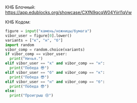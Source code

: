 КНБ Блочный: https://app.edublocks.org/showcase/CXfN9qcqW04YiirI1qVw

КНБ Кодом:

```python
figure = input("камень/ножницы/бумага")
vibor_user = figure[0].lower()
variants = ["к", "н", "б"]
import random
vibor_comp = random.choice(variants)
if vibor_comp == vibor_user:
  print("Ничья.")
elif vibor_user == "к" and vibor_comp == "н":
  print("Победа 😎")
elif vibor_user == "б" and vibor_comp == "к":
  print("Победа 😎")
elif vibor_user == "н" and vibor_comp == "б":
  print("Победа 😎")
else:
  print("Проигрыш 😢")
```
